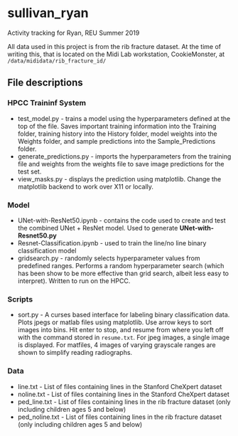 # sullivan_ryan
Activity tracking for Ryan, REU Summer 2019

All data used in this project is from the rib fracture dataset. At the time of writing this, that is located on the Midi Lab workstation, CookieMonster, at `/data/mididata/rib_fracture_id/`

## File descriptions

### HPCC Traininf System
* test_model.py - trains a model using the hyperparameters defined at the top of the file. Saves important training information into the Training folder, training history into the History folder, model weights into the Weights folder, and sample predictions into the Sample_Predictions folder.
* generate_predictions.py - imports the hyperparameters from the training file and weights from the weights file to save image predictions for the test set.
* view_masks.py - displays the prediction using matplotlib. Change the matplotlib backend to work over X11 or locally.

### Model
* UNet-with-ResNet50.ipynb - contains the code used to create and test the combined UNet + ResNet model. Used to generate **UNet-with-Resnet50.py**
* Resnet-Classification.ipynb - used to train the line/no line binary classification model
* gridsearch.py - randomly selects hyperparameter values from predefined ranges. Performs a random hyperparameter search (which has been show to be more effective than grid search, albeit less easy to interpret). Written to run on the HPCC.

### Scripts
* sort.py - A curses based interface for labeling binary classification data. Plots jpegs or matlab files using matplotlib. Use arrow keys to sort images into bins. Hit enter to stop, and resume from where you left off with the command stored in `resume.txt`. For jpeg images, a single image is displayed. For matfiles, 4 images of varying grayscale ranges are shown to simplify reading radiographs.

### Data
* line.txt - List of files containing lines in the Stanford CheXpert dataset
* noline.txt - List of files containing lines in the Stanford CheXpert dataset
* ped_line.txt - List of files containing lines in the rib fracture dataset (only including children ages 5 and below)
* ped_noline.txt - List of files containing lines in the rib fracture dataset (only including children ages 5 and below)
